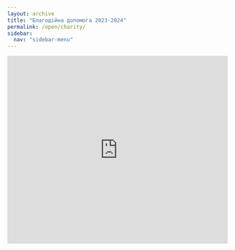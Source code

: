 ```yaml
---
layout: archive
title: "Благодійна допомога 2023-2024"
permalink: /open/charity/
sidebar:
  nav: "sidebar-menu"
---
```


<div style="left: 0; width: 100%; height: 0; position: relative; padding-bottom: 85.0847%;"><iframe src="https://drive.google.com/file/d/1mToZqSfz4JUrxFuyuc2M4-3vUHCsOCUf/preview" style="border: 0; top: 0; left: 0; width: 100%; height: 100%; position: absolute;" allowfullscreen></iframe></div>

